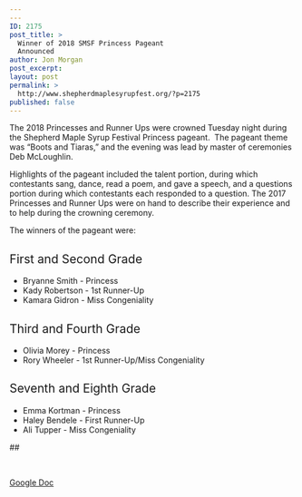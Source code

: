 ```yaml
---
---
ID: 2175
post_title: >
  Winner of 2018 SMSF Princess Pageant
  Announced
author: Jon Morgan
post_excerpt:
layout: post
permalink: >
  http://www.shepherdmaplesyrupfest.org/?p=2175
published: false
---
```

<span style="font-weight: 400;">The 2018 Princesses and Runner Ups were crowned Tuesday night during the Shepherd Maple Syrup Festival Princess pageant.  The pageant theme was “Boots and Tiaras,” and the evening was lead by master of ceremonies Deb McLoughlin.</span>

<span style="font-weight: 400;">Highlights of the pageant included the talent portion, during which contestants sang, dance, read a poem, and gave a speech, and a questions portion during which contestants each responded to a question. The 2017 Princesses and Runner Ups were on hand to describe their experience and to help during the crowning ceremony.</span>

<span style="font-weight: 400;">The winners of the pageant were:</span>
<h2><span style="font-weight: 400;">First and Second Grade</span></h2>
<ul>
 	<li style="font-weight: 400;"><span style="font-weight: 400;">Bryanne Smith - Princess</span></li>
 	<li style="font-weight: 400;"><span style="font-weight: 400;">Kady Robertson - 1st Runner-Up</span></li>
 	<li style="font-weight: 400;"><span style="font-weight: 400;">Kamara Gidron - Miss Congeniality</span></li>
</ul>
<h2><span style="font-weight: 400;">Third and Fourth Grade</span></h2>
<ul>
 	<li style="font-weight: 400;"><span style="font-weight: 400;">Olivia Morey - Princess</span></li>
 	<li style="font-weight: 400;"><span style="font-weight: 400;">Rory Wheeler - 1st Runner-Up/Miss Congeniality</span></li>
</ul>
<h2><span style="font-weight: 400;">Seventh and Eighth Grade</span></h2>
<ul>
 	<li style="font-weight: 400;"><span style="font-weight: 400;">Emma Kortman - Princess</span></li>
 	<li style="font-weight: 400;"><span style="font-weight: 400;">Haley Bendele - First Runner-Up</span></li>
 	<li style="font-weight: 400;"><span style="font-weight: 400;">Ali Tupper - Miss Congeniality</span></li>
</ul>
<span style="font-weight: 400;">##</span>

&nbsp;

<a href="https://docs.google.com/document/d/1i1mxX4qzKwSEiVpv-qxM_HBiHY8Grqy3XAM4eDazcAQ/edit?usp=sharing"><span style="font-weight: 400;">Google Doc</span></a>